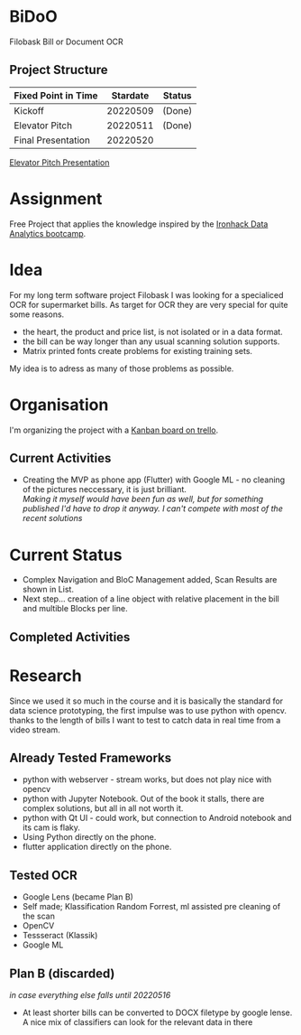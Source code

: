 # BiDoO

Filobask Bill or Document OCR

## Project Structure

| Fixed Point in Time | Stardate | Status |
| ------------------- | -------- | ------ |
| Kickoff | 20220509 | (Done)
| Elevator Pitch | 20220511 | (Done) |
| Final Presentation | 20220520 |  |

[Elevator Pitch Presentation](https://docs.google.com/presentation/d/1qFfitMDrd6ocsBSLyW3meEdjbTlGeKAU87XEDCRloGQ/edit?usp=sharing)

# Assignment

Free Project that applies the knowledge inspired by the [Ironhack Data Analytics bootcamp](https://www.ironhack.com/de/data-analytics).

# Idea

For my long term software project Filobask I was looking for a specialiced OCR for
supermarket bills. As target for OCR they are very special for quite some reasons.

- the heart, the product and price list, is not isolated or in a data format.
- the bill can be way longer than any usual scanning solution supports.
- Matrix printed fonts create problems for existing training sets.

My idea is to adress as many of those problems as possible.

# Organisation

I'm organizing the project with a [Kanban board on trello](https://trello.com/b/RyxosgRC/filobask-bill-or-document-ocr).


## Current Activities

- Creating the MVP as phone app (Flutter) with Google ML - no cleaning of the pictures neccessary, it is just brilliant.<br>
  *Making it myself would have been fun as well, but for something published I'd have to drop it anyway. I can't compete with most of the recent solutions*
  
# Current Status
- Complex Navigation and BloC Management added, Scan Results are shown in List. 
- Next step... creation of a line object with relative placement in the bill and multible Blocks per line.

## Completed Activities

# Research

Since we used it so much in the course and it is basically the standard for data science prototyping, the first
impulse was to use python with opencv. thanks to the length of bills I want to test to catch data in real time from a video stream.

## Already Tested Frameworks

- python with webserver - stream works, but does not play nice with opencv
- python with Jupyter Notebook. Out of the book it stalls, there are complex solutions, but all in all not worth it.
- python with Qt UI - could work, but connection to Android notebook and its cam is flaky.
- Using Python directly on the phone.
- flutter application directly on the phone.

## Tested OCR

- Google Lens (became Plan B)
- Self made; Klassification Random Forrest, ml assisted pre cleaning of the scan
- OpenCV
- Tessseract (Klassik)
- Google ML

## Plan B (discarded)
*in case everything else falls until 20220516*

- At least shorter bills can be converted to DOCX filetype by google lense. A nice mix of classifiers can look for the relevant data in there
